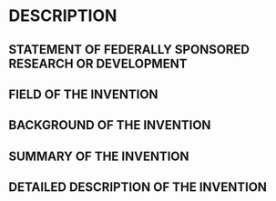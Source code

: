 # DESCRIPTION

## STATEMENT OF FEDERALLY SPONSORED RESEARCH OR DEVELOPMENT

## FIELD OF THE INVENTION

## BACKGROUND OF THE INVENTION

## SUMMARY OF THE INVENTION

## DETAILED DESCRIPTION OF THE INVENTION

